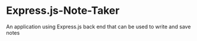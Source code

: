 # Express.js-Note-Taker
An application using Express.js back end that can be used to write and save notes
